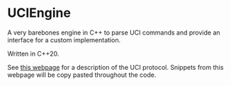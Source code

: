 # UCIEngine

A very barebones engine in C++ to parse UCI commands and provide an interface for a custom implementation.

Written in C++20.

See [this webpage](http://wbec-ridderkerk.nl/html/UCIProtocol.html) for a description of the UCI protocol.
Snippets from this webpage will be copy pasted throughout the code.